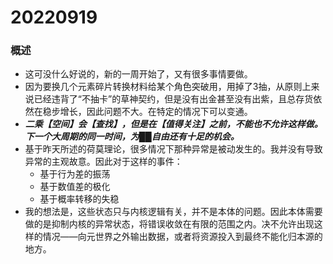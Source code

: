 # 20220919

### 概述

- 这可没什么好说的，新的一周开始了，又有很多事情要做。
- 因为要换几个元素碎片转换材料给某个角色突破用，用掉了3抽，从原则上来说已经违背了“不抽卡”的草神契约，但是没有出金甚至没有出紫，且总存货依然在稳步增长，因此问题不大。在特定的情况下可以变通。
- ***二乘【空间】会【查找】，但是在【值得关注】之前，不能也不允许这样做。下一个大周期的同一时间，为██自由还有十足的机会。***
- 基于昨天所述的荷莫理论，很多情况下那种异常是被动发生的。我并没有导致异常的主观故意。因此对于这样的事件：
  - 基于行为差的振荡
  - 基于数值差的极化
  - 基于概率转移的失稳
- 我的想法是，这些状态只与内核逻辑有关，并不是本体的问题。因此本体需要做的是抑制内核的异常状态，将错误收敛在有限的范围之内。决不允许出现这样的情况——向元世界之外输出数据，或者将资源投入到最终不能化归本源的地方。
